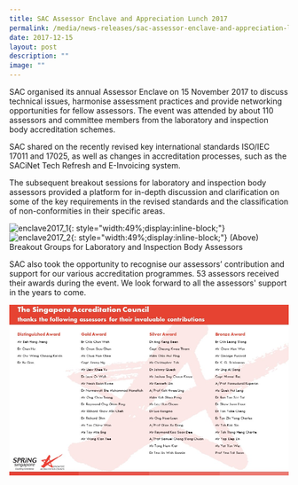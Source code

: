 ```yaml
---
title: SAC Assessor Enclave and Appreciation Lunch 2017
permalink: /media/news-releases/sac-assessor-enclave-and-appreciation-lunch-2017/
date: 2017-12-15
layout: post
description: ""
image: ""
---
```

SAC organised its annual Assessor Enclave on 15 November 2017 to discuss technical issues, harmonise assessment practices and provide networking opportunities for fellow assessors. The event was attended by about 110 assessors and committee members from the laboratory and inspection body accreditation schemes.

SAC shared on the recently revised key international standards ISO/IEC 17011 and 17025, as well as changes in accreditation processes, such as the SACiNet Tech Refresh and E-Invoicing system.

The subsequent breakout sessions for laboratory and inspection body assessors provided a platform for in-depth discussion and clarification on some of the key requirements in the revised standards and the classification of non-conformities in their specific areas.

![enclave2017\_1](/images/press-release/photos/enclave2017\_1.png){: style="width:49%;display:inline-block;"} ![enclave2017_2](/images/press-release/photos/enclave2017\_2.png){: style="width:49%;display:inline-block;"}
(Above) Breakout Groups for Laboratory and Inspection Body Assessors

SAC also took the opportunity to recognise our assessors’ contribution and support for our various accreditation programmes. 53 assessors received their awards during the event. We look forward to all the assessors' support in the years to come.

![SAC Assessor Awards List_2017](/images/press-release/documents/SAC-Assessor-Awards-List-2017.jpg)